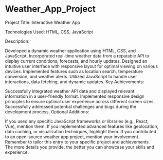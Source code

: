# Weather_App_Project

Project Title: Interactive Weather App

Technologies Used: HTML, CSS, JavaScript

Description:

Developed a dynamic weather application using HTML, CSS, and JavaScript.
Incorporated real-time weather data from a reputable API to display current conditions, forecasts, and hourly updates.
Designed an intuitive user interface with responsive layout for optimal viewing on various devices.
Implemented features such as location search, temperature conversion, and weather alerts.
Utilized JavaScript to handle user interactions, data fetching, and dynamic updates.
Key Achievements:

Successfully integrated weather API data and displayed relevant information in a user-friendly format.
Implemented responsive design principles to ensure optimal user experience across different screen sizes.
Successfully addressed potential challenges and bugs during the development process.
Optional Additions:

If you used any specific JavaScript frameworks or libraries (e.g., React, Vue), mention them.
If you implemented advanced features like geolocation, data caching, or visualization techniques, highlight them.
If you contributed to an open-source weather app project, mention your involvement.
Remember to tailor this entry to your specific project and achievements. The more details you provide, the better you can showcase your skills and experience.

